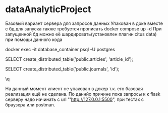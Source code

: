 # dataAnalyticProject
Базовый вариант сервера для запросов данных
Упакован в доке вместе с бд для запуска также требуется прописать docker compose up -d
При запущенной бд можно её шардировать(установлен плагин citus data) при помощи данного кода

  docker exec -it database_container psql -U postgres

  SELECT create_distributed_table('public.articles', 'article_id');

  SELECT create_distributed_table('public.journals', 'id');

  \q
  
На данный момент клиент не упакован в докер т.к. его базовая реализация ещё не сделана. По даннйо причине пока запросы к к flask серверу надо начинать с url "'http://127.0.0.1:5500", при тестах с браузера или postman.
